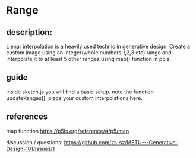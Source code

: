 # Range

## description:

Lienar interpolation is a heavily used technic in generative design. Create a custom image using an integer(whole numbers 1,2,3 etc) range and interpolate it to at least 5 other ranges using map() function in p5js.

## guide

inside sketch.js you will find a basic setup. note the function updateRanges(). 
place your custom interpolations here. 


## references
map function
https://p5js.org/reference/#/p5/map

discussion / questions:
https://github.com/zs-sz/METU---Generative-Design-101/issues/1